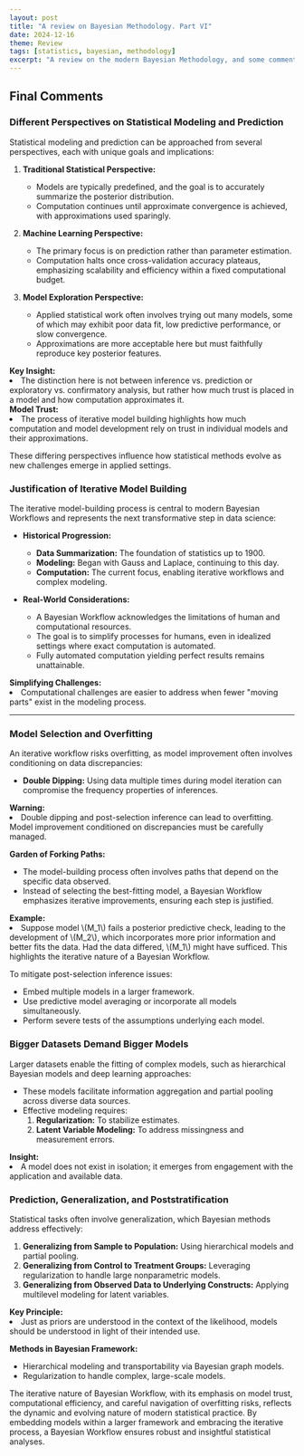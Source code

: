 ```yaml
---
layout: post
title: "A review on Bayesian Methodology. Part VI"
date: 2024-12-16
theme: Review
tags: [statistics, bayesian, methodology]
excerpt: "A review on the modern Bayesian Methodology, and some commentary."
---
```


## Final Comments

### Different Perspectives on Statistical Modeling and Prediction
Statistical modeling and prediction can be approached from several perspectives, each with unique goals and implications:

1. **Traditional Statistical Perspective:**  
   - Models are typically predefined, and the goal is to accurately summarize the posterior distribution.  
   - Computation continues until approximate convergence is achieved, with approximations used sparingly.  

2. **Machine Learning Perspective:**  
   - The primary focus is on prediction rather than parameter estimation.  
   - Computation halts once cross-validation accuracy plateaus, emphasizing scalability and efficiency within a fixed computational budget.

3. **Model Exploration Perspective:**  
   - Applied statistical work often involves trying out many models, some of which may exhibit poor data fit, low predictive performance, or slow convergence.  
   - Approximations are more acceptable here but must faithfully reproduce key posterior features.

<div class="green-box">
  <strong>Key Insight:</strong>  
 <li> The distinction here is not between inference vs. prediction or exploratory vs. confirmatory analysis, but rather how much trust is placed in a model and how computation approximates it. </li>
</div>

<div class="yellow-box">
  <strong>Model Trust:</strong>  
 <li>  The process of iterative model building highlights how much computation and model development rely on trust in individual models and their approximations. </li>
</div>

These differing perspectives influence how statistical methods evolve as new challenges emerge in applied settings.

### Justification of Iterative Model Building
The iterative model-building process is central to modern Bayesian Workflows and represents the next transformative step in data science:
- **Historical Progression:**  
  - **Data Summarization:** The foundation of statistics up to 1900.  
  - **Modeling:** Began with Gauss and Laplace, continuing to this day.  
  - **Computation:** The current focus, enabling iterative workflows and complex modeling.  

- **Real-World Considerations:**  
  - A Bayesian Workflow acknowledges the limitations of human and computational resources.  
  - The goal is to simplify processes for humans, even in idealized settings where exact computation is automated.  
  - Fully automated computation yielding perfect results remains unattainable.

<div class="green-box">
  <strong>Simplifying Challenges:</strong>   
  <li> Computational challenges are easier to address when fewer "moving parts" exist in the modeling process. </li>
</div>

---

### Model Selection and Overfitting
An iterative workflow risks overfitting, as model improvement often involves conditioning on data discrepancies:
- **Double Dipping:** Using data multiple times during model iteration can compromise the frequency properties of inferences.

<div class="red-box">
<strong>Warning:</strong>  
  <li> Double dipping and post-selection inference can lead to overfitting. Model improvement conditioned on discrepancies must be carefully managed. </li>
</div>

**Garden of Forking Paths:**  
- The model-building process often involves paths that depend on the specific data observed.  
- Instead of selecting the best-fitting model, a Bayesian Workflow emphasizes iterative improvements, ensuring each step is justified.

<div class="blue-box">
<strong>Example:</strong>  
 <li>  Suppose model \(M_1\) fails a posterior predictive check, leading to the development of \(M_2\), which incorporates more prior information and better fits the data. Had the data differed, \(M_1\) might have sufficed. This highlights the iterative nature of a Bayesian Workflow. </li>
</div>

To mitigate post-selection inference issues:
- Embed multiple models in a larger framework.
- Use predictive model averaging or incorporate all models simultaneously.
- Perform severe tests of the assumptions underlying each model.

### Bigger Datasets Demand Bigger Models
Larger datasets enable the fitting of complex models, such as hierarchical Bayesian models and deep learning approaches:
- These models facilitate information aggregation and partial pooling across diverse data sources.
- Effective modeling requires:
  1. **Regularization:** To stabilize estimates.  
  2. **Latent Variable Modeling:** To address missingness and measurement errors.

<div class="yellow-box">
<strong>Insight:</strong>  
  <li> A model does not exist in isolation; it emerges from engagement with the application and available data. </li>
</div>

### Prediction, Generalization, and Poststratification
Statistical tasks often involve generalization, which Bayesian methods address effectively:
1. **Generalizing from Sample to Population:** Using hierarchical models and partial pooling.  
2. **Generalizing from Control to Treatment Groups:** Leveraging regularization to handle large nonparametric models.  
3. **Generalizing from Observed Data to Underlying Constructs:** Applying multilevel modeling for latent variables.

<div class="green-box">
<strong>Key Principle:</strong>  
  <li> Just as priors are understood in the context of the likelihood, models should be understood in light of their intended use. </li>
</div>

**Methods in Bayesian Framework:**
- Hierarchical modeling and transportability via Bayesian graph models.
- Regularization to handle complex, large-scale models.

The iterative nature of Bayesian Workflow, with its emphasis on model trust, computational efficiency, and careful navigation of overfitting risks, reflects the dynamic and evolving nature of modern statistical practice. By embedding models within a larger framework and embracing the iterative process, a Bayesian Workflow ensures robust and insightful statistical analyses.


